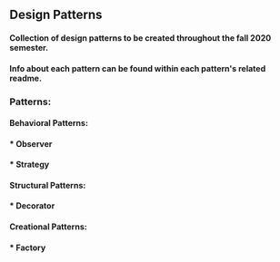 ## Design Patterns
#### Collection of design patterns to be created throughout the fall 2020 semester.
#### Info about each pattern can be found within each pattern's related readme.

### **Patterns**:
#### **Behavioral Patterns**:
#### 	* Observer
#### 	* Strategy

#### **Structural Patterns**:
#### 	* Decorator

#### **Creational Patterns**:
#### 	* Factory